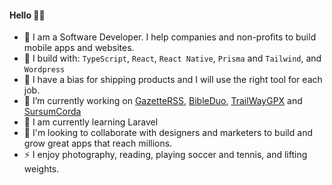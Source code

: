 #### Hello 👋🏽

- 🏢 I am a Software Developer. I help companies and non-profits to build mobile apps and websites.
- 🧰 I build with: `TypeScript`, `React`, `React Native`, `Prisma` and `Tailwind`, and `Wordpress`
- 🚢 I have a bias for shipping products and I will use the right tool for each job.
- 🔭 I’m currently working on [GazetteRSS](https://apps.apple.com/fr/app/gazette-rss/id6450015408), [BibleDuo](https://apps.apple.com/fr/app/bibleduo-étudiez-la-bible/id6502559093), [TrailWayGPX](https://apps.apple.com/fr/app/trailway-gpx/id6670142969) and [SursumCorda](https://apps.apple.com/fr/app/sursum-corda/id1615083215)
- 🌱 I am currently learning Laravel
- 🧠 I'm looking to collaborate with designers and marketers to build and grow great apps that reach millions.
- ⚡ I enjoy photography, reading, playing soccer and tennis, and lifting weights.


<!--
**YannickDot/Yannickdot** is a ✨ _special_ ✨ repository because its `README.md` (this file) appears on your GitHub profile.

Here are some ideas to get you started:

- 🔭 I’m currently working on ...
- 🌱 I’m currently learning ...
- 👯 I’m looking to collaborate on ...
- 🤔 I’m looking for help with ...
- 💬 Ask me about ...
- 📫 How to reach me: ...
- 😄 Pronouns: ...
- ⚡ Fun fact: ...
-->
